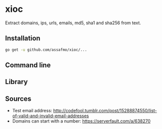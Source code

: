 # xioc

Extract domains, ips, urls, emails, md5, sha1 and sha256 from text.

## Installation

```bash
go get -u github.com/assafmo/xioc/...
```

## Command line

## Library

## Sources

- Test email address: http://codefool.tumblr.com/post/15288874550/list-of-valid-and-invalid-email-addresses
- Domains can start with a number: https://serverfault.com/a/638270
